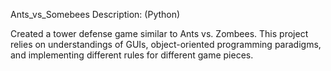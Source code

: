 Ants_vs_Somebees Description: (Python)

  Created a tower defense game similar to Ants vs. Zombees. 
  This project relies on understandings of GUIs, object-oriented programming paradigms, and implementing different rules for different game pieces.
